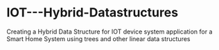 # IOT---Hybrid-Datastructures
Creating a Hybrid Data Structure for IOT device system application for a Smart Home System using trees and other linear data structures
